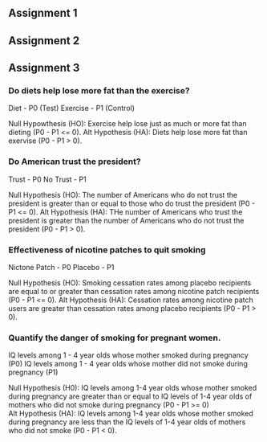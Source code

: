 ## Assignment 1

## Assignment 2

## Assignment 3

### Do diets help lose more fat than the exercise?

Diet - P0  (Test)
Exercise - P1 (Control)

Null Hypowthesis (HO): Exercise help lose just as much or more fat than dieting (P0 - P1 <= 0).
Alt Hypothesis (HA): Diets help lose more fat than exervise (P0 - P1 > 0).

### Do American trust the president?

Trust - P0
No Trust - P1

Null Hypothesis (HO): The number of Americans who do not trust the president is greater than or equal to those who do trust the president (P0 - P1 <= 0).
Alt Hypothesis (HA):  THe number of Americans who trust the president is greater than the number of Americans who do not trust the president (P0 - P1 > 0).

### Effectiveness of nicotine patches to quit smoking

Nictone Patch - P0
Placebo - P1

Null Hypothesis (HO): Smoking cessation rates among placebo recipients are equal to or greater than cessation rates among nicotine patch recipients (P0 - P1 <= 0).
Alt Hypothesis (HA): Cessation rates among nicotine patch users are greater than cessation rates among placebo recipients (P0 - P1 > 0).

### Quantify the danger of smoking for pregnant women.

IQ levels among 1 - 4 year olds whose mother smoked during pregnancy (P0)
IQ levels among 1 - 4 year olds whose mother did not smoke during pregnancy (P1)

Null Hypothesis (H0): IQ levels among 1-4 year olds whose mother smoked during pregnancy are greater than or equal to IQ levels of 1-4 year olds of mothers who did not smoke during pregnancy (P0 - P1 >= 0)  
Alt Hypothesis (HA): IQ levels among 1-4 year olds whose mother smoked during pregnancy are less than the IQ levels of 1-4 year olds of mothers who did not smoke (P0 - P1 < 0).



